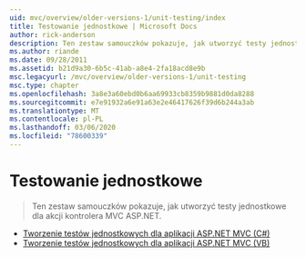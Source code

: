```yaml
---
uid: mvc/overview/older-versions-1/unit-testing/index
title: Testowanie jednostkowe | Microsoft Docs
author: rick-anderson
description: Ten zestaw samouczków pokazuje, jak utworzyć testy jednostkowe dla akcji kontrolera MVC ASP.NET.
ms.author: riande
ms.date: 09/28/2011
ms.assetid: b21d9a30-6b5c-41ab-a8e4-2fa18acd8e9b
msc.legacyurl: /mvc/overview/older-versions-1/unit-testing
msc.type: chapter
ms.openlocfilehash: 3a8e3a60ebd0b6aa69933cb8359b9881d0da8288
ms.sourcegitcommit: e7e91932a6e91a63e2e46417626f39d6b244a3ab
ms.translationtype: MT
ms.contentlocale: pl-PL
ms.lasthandoff: 03/06/2020
ms.locfileid: "78600339"
---
```

# <a name="unit-testing"></a>Testowanie jednostkowe

> Ten zestaw samouczków pokazuje, jak utworzyć testy jednostkowe dla akcji kontrolera MVC ASP.NET.

- [Tworzenie testów jednostkowych dla aplikacji ASP.NET MVC (C#)](creating-unit-tests-for-asp-net-mvc-applications-cs.md)
- [Tworzenie testów jednostkowych dla aplikacji ASP.NET MVC (VB)](creating-unit-tests-for-asp-net-mvc-applications-vb.md)
